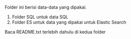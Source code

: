 Folder ini berisi data-data yang dipakai.

1. Folder SQL untuk data SQL
2. Folder ES untuk data yang dipakai untuk Elastic Search

Baca README.txt terlebih dahulu di kedua folder
